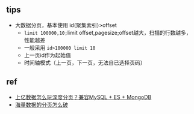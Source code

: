 
## tips

+ 大数据分页，基本使用 id(聚集索引)>offset
    - `limit 100000,10;`limit offset,pagesize;offset越大，扫描的行数越多，性能越差
    - 一般采用 `id>100000 limit 10`
    - 上一页id作为起始值
    - 时间轴模式（上一页，下一页，无法自已选择页码）

## ref
+ [上亿数据怎么玩深度分页？兼容MySQL + ES + MongoDB](https://developer.aliyun.com/article/768447?spm=a2c6h.12873639.0.0.6f587912rHLrw7&groupCode=database)
+ [海量数据的分页怎么破](https://cloud.tencent.com/developer/article/1425929)